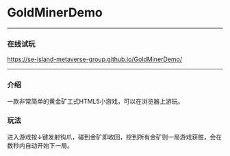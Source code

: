 # GoldMinerDemo

----

### 在线试玩

https://se-island-metaverse-group.github.io/GoldMinerDemo/

----

### 介绍

一款非常简单的黄金矿工式HTML5小游戏，可以在浏览器上游玩。

### 玩法

进入游戏按↓键发射钩爪，碰到金矿即收回，挖到所有金矿则一局游戏获胜，会在数秒内自动开始下一局。